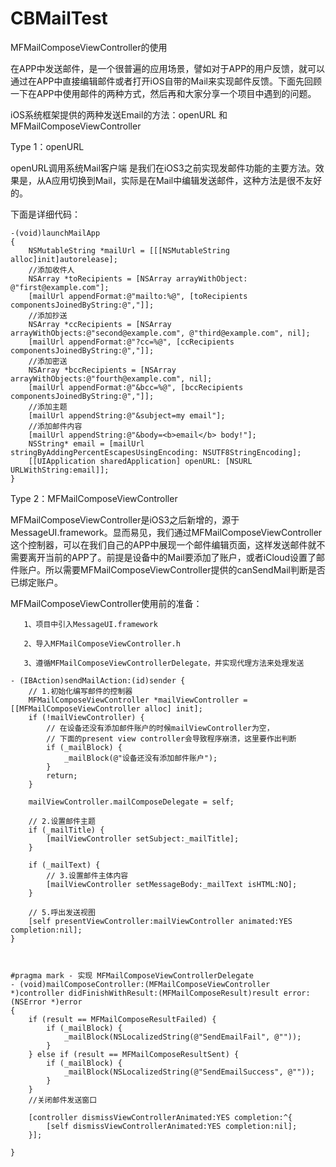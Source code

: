# CBMailTest
MFMailComposeViewController的使用

在APP中发送邮件，是一个很普遍的应用场景，譬如对于APP的用户反馈，就可以通过在APP中直接编辑邮件或者打开iOS自带的Mail来实现邮件反馈。下面先回顾一下在APP中使用邮件的两种方式，然后再和大家分享一个项目中遇到的问题。

iOS系统框架提供的两种发送Email的方法：openURL 和 MFMailComposeViewController

Type 1：openURL

openURL调用系统Mail客户端 是我们在iOS3之前实现发邮件功能的主要方法。效果是，从A应用切换到Mail，实际是在Mail中编辑发送邮件，这种方法是很不友好的。

下面是详细代码：

```
-(void)launchMailApp     
{       
    NSMutableString *mailUrl = [[[NSMutableString alloc]init]autorelease];     
    //添加收件人     
    NSArray *toRecipients = [NSArray arrayWithObject: @"first@example.com"];     
    [mailUrl appendFormat:@"mailto:%@", [toRecipients componentsJoinedByString:@","]];     
    //添加抄送     
    NSArray *ccRecipients = [NSArray arrayWithObjects:@"second@example.com", @"third@example.com", nil];       
    [mailUrl appendFormat:@"?cc=%@", [ccRecipients componentsJoinedByString:@","]];     
    //添加密送     
    NSArray *bccRecipients = [NSArray arrayWithObjects:@"fourth@example.com", nil];       
    [mailUrl appendFormat:@"&bcc=%@", [bccRecipients componentsJoinedByString:@","]];     
    //添加主题     
    [mailUrl appendString:@"&subject=my email"];     
    //添加邮件内容     
    [mailUrl appendString:@"&body=<b>email</b> body!"];     
    NSString* email = [mailUrl stringByAddingPercentEscapesUsingEncoding: NSUTF8StringEncoding];       
    [[UIApplication sharedApplication] openURL: [NSURL URLWithString:email]];       
}   
```

Type 2：MFMailComposeViewController

MFMailComposeViewController是iOS3之后新增的，源于MessageUI.framework。显而易见，我们通过MFMailComposeViewController这个控制器，可以在我们自己的APP中展现一个邮件编辑页面，这样发送邮件就不需要离开当前的APP了。前提是设备中的Mail要添加了账户，或者iCloud设置了邮件账户。所以需要MFMailComposeViewController提供的canSendMail判断是否已绑定账户。

MFMailComposeViewController使用前的准备：

       1、项目中引入MessageUI.framework

       2、导入MFMailComposeViewController.h

       3、遵循MFMailComposeViewControllerDelegate，并实现代理方法来处理发送


```
- (IBAction)sendMailAction:(id)sender {
    // 1.初始化编写邮件的控制器
    MFMailComposeViewController *mailViewController = [[MFMailComposeViewController alloc] init];
    if (!mailViewController) {
        // 在设备还没有添加邮件账户的时候mailViewController为空，
        // 下面的present view controller会导致程序崩溃，这里要作出判断
        if (_mailBlock) {
            _mailBlock(@"设备还没有添加邮件账户");
        }
        return;
    }
    
    mailViewController.mailComposeDelegate = self;
    
    // 2.设置邮件主题
    if (_mailTitle) {
        [mailViewController setSubject:_mailTitle];
    }
    
    if (_mailText) {
        // 3.设置邮件主体内容
        [mailViewController setMessageBody:_mailText isHTML:NO];
    }
    
    // 5.呼出发送视图
    [self presentViewController:mailViewController animated:YES completion:nil];
}



#pragma mark - 实现 MFMailComposeViewControllerDelegate
- (void)mailComposeController:(MFMailComposeViewController *)controller didFinishWithResult:(MFMailComposeResult)result error:(NSError *)error
{
    if (result == MFMailComposeResultFailed) {
        if (_mailBlock) {
            _mailBlock(NSLocalizedString(@"SendEmailFail", @""));
        }
    } else if (result == MFMailComposeResultSent) {
        if (_mailBlock) {
            _mailBlock(NSLocalizedString(@"SendEmailSuccess", @""));
        }
    }
    //关闭邮件发送窗口
    
    [controller dismissViewControllerAnimated:YES completion:^{
        [self dismissViewControllerAnimated:YES completion:nil];
    }];
    
}


```

